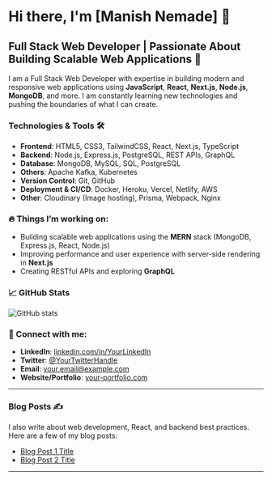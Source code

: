 # Hi there, I'm [Manish Nemade] 👋

## Full Stack Web Developer | Passionate About Building Scalable Web Applications 🚀

I am a Full Stack Web Developer with expertise in building modern and responsive web applications using **JavaScript**, **React**, **Next.js**, **Node.js**, **MongoDB**, and more. I am constantly learning new technologies and pushing the boundaries of what I can create.

### Technologies & Tools 🛠️
- **Frontend**: HTML5, CSS3, TailwindCSS, React, Next.js, TypeScript
- **Backend**: Node.js, Express.js, PostgreSQL, REST APIs, GraphQL
- **Database**:   MongoDB, MySQL, SQL, PostgreSQL 
- **Others**: Apache Kafka, Kubernetes
- **Version Control**: Git, GitHub
- **Deployment & CI/CD**: Docker, Heroku, Vercel, Netlify, AWS
- **Other**: Cloudinary (Image hosting), Prisma, Webpack, Nginx

### 🔥 Things I’m working on:
- Building scalable web applications using the **MERN** stack (MongoDB, Express.js, React, Node.js)
- Improving performance and user experience with server-side rendering in **Next.js**
- Creating RESTful APIs and exploring **GraphQL**

### 📈 GitHub Stats
![GitHub stats](https://github-readme-stats.vercel.app/api?username=YourUsername&show_icons=true&hide=prs&count_private=true&hide_title=true)

### 🚀 Connect with me:
- **LinkedIn**: [linkedin.com/in/YourLinkedIn](https://www.linkedin.com/in/YourLinkedIn)
- **Twitter**: [@YourTwitterHandle](https://twitter.com/YourTwitterHandle)
- **Email**: your.email@example.com
- **Website/Portfolio**: [your-portfolio.com](https://your-portfolio.com)

---

### Blog Posts ✍️

I also write about web development, React, and backend best practices. Here are a few of my blog posts:

- [Blog Post 1 Title](link)
- [Blog Post 2 Title](link)

---
